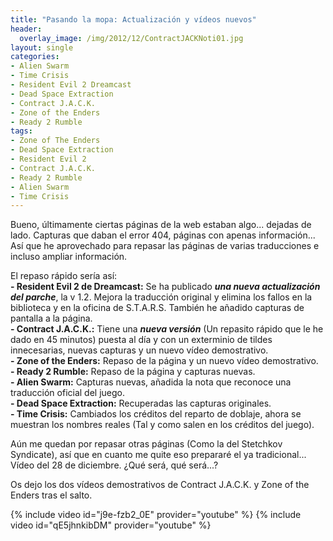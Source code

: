 ```yaml
---
title: "Pasando la mopa: Actualización y vídeos nuevos"
header:
  overlay_image: /img/2012/12/ContractJACKNoti01.jpg
layout: single
categories:
- Alien Swarm
- Time Crisis
- Resident Evil 2 Dreamcast
- Dead Space Extraction
- Contract J.A.C.K.
- Zone of the Enders
- Ready 2 Rumble
tags:
- Zone of The Enders
- Dead Space Extraction
- Resident Evil 2
- Contract J.A.C.K.
- Ready 2 Rumble
- Alien Swarm
- Time Crisis
---
```

Bueno, últimamente ciertas páginas de la web estaban algo... dejadas de lado. 
Capturas que daban el error 404, páginas con apenas información... Así que he 
aprovechado para repasar las páginas de varias traducciones e incluso ampliar 
información.

El repaso rápido sería así:  
**- Resident Evil 2 de Dreamcast:** Se ha publicado **_una nueva actualización 
del parche_**, la v 1.2. Mejora la traducción original y elimina los fallos en 
la biblioteca y en la oficina de S.T.A.R.S. También he añadido capturas de 
pantalla a la página.  
**- Contract J.A.C.K.:** Tiene una _**nueva versión**_ (Un repasito rápido que 
le he dado en 45 minutos) puesta al día y con un exterminio de tildes innecesarias, 
nuevas capturas y un nuevo vídeo demostrativo.  
**- Zone of the Enders:** Repaso de la página y un nuevo vídeo demostrativo.  
**- Ready 2 Rumble:** Repaso de la página y capturas nuevas.  
**- Alien Swarm:** Capturas nuevas, añadida la nota que reconoce una traducción 
oficial del juego.  
**- Dead Space Extraction:** Recuperadas las capturas originales.  
**- Time Crisis:** Cambiados los créditos del reparto de doblaje, ahora se muestran 
los nombres reales (Tal y como salen en los créditos del juego).

Aún me quedan por repasar otras páginas (Como la del Stetchkov Syndicate), así que en 
cuanto me quite eso prepararé el ya tradicional... Vídeo del 28 de diciembre. 
¿Qué será, qué será...?

Os dejo los dos vídeos demostrativos de Contract J.A.C.K. y Zone of the Enders 
tras el salto.

<!--more-->

{% include video id="j9e-fzb2_0E" provider="youtube" %}
{% include video id="qE5jhnkibDM" provider="youtube" %}
